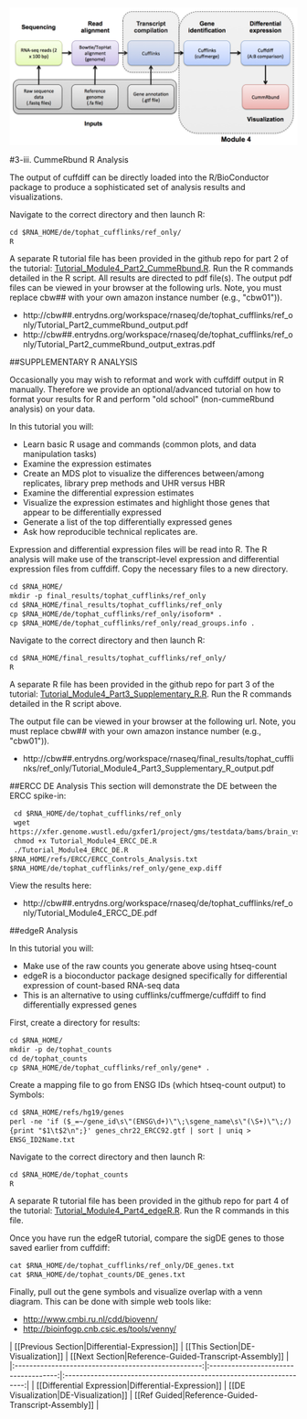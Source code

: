 ![RNA-seq Flowchart - Module 4](Images/RNA-seq_Flowchart4.png)

#3-iii. CummeRbund R Analysis

The output of cuffdiff can be directly loaded into the R/BioConductor package to produce a sophisticated set of analysis results and visualizations. 

Navigate to the correct directory and then launch R:

	cd $RNA_HOME/de/tophat_cufflinks/ref_only/
	R
	

A separate R tutorial file has been provided in the github repo for part 2 of the tutorial: [Tutorial_Module4_Part2_CummeRbund.R](https://github.com/griffithlab/rnaseq_tutorial/blob/master/Rscripts/Tutorial_Module4_Part2_cummeRbund.R). Run the R commands detailed in the R script. All results are directed to pdf file(s). The output pdf files can be viewed in your browser at the following urls. Note, you must replace cbw## with your own amazon instance number (e.g., "cbw01")).

* http://cbw##.entrydns.org/workspace/rnaseq/de/tophat_cufflinks/ref_only/Tutorial_Part2_cummeRbund_output.pdf
* http://cbw##.entrydns.org/workspace/rnaseq/de/tophat_cufflinks/ref_only/Tutorial_Part2_cummeRbund_output_extras.pdf
	
##SUPPLEMENTARY R ANALYSIS 

Occasionally you may wish to reformat and work with cuffdiff output in R manually. Therefore we provide an optional/advanced tutorial on how to format your results for R and perform "old school" (non-cummeRbund analysis) on your data.

In this tutorial you will:

* Learn basic R usage and commands (common plots, and data manipulation tasks)
* Examine the expression estimates
* Create an MDS plot to visualize the differences between/among replicates, library prep methods and UHR versus HBR
* Examine the differential expression estimates
* Visualize the expression estimates and highlight those genes that appear to be differentially expressed
* Generate a list of the top differentially expressed genes
* Ask how reproducible technical replicates are.

Expression and differential expression files will be read into R. The R analysis will make use of the transcript-level expression and differential expression files from cuffdiff. Copy the necessary files to a new directory.

	cd $RNA_HOME/
	mkdir -p final_results/tophat_cufflinks/ref_only
	cd $RNA_HOME/final_results/tophat_cufflinks/ref_only
	cp $RNA_HOME/de/tophat_cufflinks/ref_only/isoform* .
	cp $RNA_HOME/de/tophat_cufflinks/ref_only/read_groups.info .

Navigate to the correct directory and then launch R:

	cd $RNA_HOME/final_results/tophat_cufflinks/ref_only/
	R

A separate R file has been provided in the github repo for part 3 of the tutorial: [Tutorial_Module4_Part3_Supplementary_R.R](https://github.com/griffithlab/rnaseq_tutorial/blob/master/Rscripts/Tutorial_Module4_Part3_Supplementary_R.R). Run the R commands detailed in the R script above. 

The output file can be viewed in your browser at the following url. Note, you must replace cbw## with your own amazon instance number (e.g., "cbw01")).
* http://cbw##.entrydns.org/workspace/rnaseq/final_results/tophat_cufflinks/ref_only/Tutorial_Module4_Part3_Supplementary_R_output.pdf

##ERCC DE Analysis
This section will demonstrate the DE between the ERCC spike-in:

     cd $RNA_HOME/de/tophat_cufflinks/ref_only
     wget https://xfer.genome.wustl.edu/gxfer1/project/gms/testdata/bams/brain_vs_uhr_w_ercc/ERCC/Tutorial_Module4_ERCC_DE.R
     chmod +x Tutorial_Module4_ERCC_DE.R
     ./Tutorial_Module4_ERCC_DE.R $RNA_HOME/refs/ERCC/ERCC_Controls_Analysis.txt $RNA_HOME/de/tophat_cufflinks/ref_only/gene_exp.diff

View the results here:
* http://cbw##.entrydns.org/workspace/rnaseq/de/tophat_cufflinks/ref_only/Tutorial_Module4_ERCC_DE.pdf

##edgeR Analysis		

In this tutorial you will:

* Make use of the raw counts you generate above using htseq-count
 * edgeR is a bioconductor package designed specifically for differential expression of count-based RNA-seq data
 * This is an alternative to using cufflinks/cuffmerge/cuffdiff to find differentially expressed genes

First, create a directory for results:

	cd $RNA_HOME/
	mkdir -p de/tophat_counts
	cd de/tophat_counts
	cp $RNA_HOME/de/tophat_cufflinks/ref_only/gene* .
	

Create a mapping file to go from ENSG IDs (which htseq-count output) to Symbols:

	cd $RNA_HOME/refs/hg19/genes
	perl -ne 'if ($_=~/gene_id\s\"(ENSG\d+)\"\;\sgene_name\s\"(\S+)\"\;/){print "$1\t$2\n";}' genes_chr22_ERCC92.gtf | sort | uniq > ENSG_ID2Name.txt

Navigate to the correct directory and then launch R:
	
	cd $RNA_HOME/de/tophat_counts
	R
	
A separate R tutorial file has been provided in the github repo for part 4 of the tutorial: [Tutorial_Module4_Part4_edgeR.R](https://github.com/griffithlab/rnaseq_tutorial/blob/master/Rscripts/Tutorial_Module4_Part4_edgeR.R). Run the R commands in this file.

Once you have run the edgeR tutorial, compare the sigDE genes to those saved earlier from cuffdiff:

	cat $RNA_HOME/de/tophat_cufflinks/ref_only/DE_genes.txt
	cat $RNA_HOME/de/tophat_counts/DE_genes.txt
	
Finally, pull out the gene symbols and visualize overlap with a venn diagram. This can be done with simple web tools like:
* http://www.cmbi.ru.nl/cdd/biovenn/
* http://bioinfogp.cnb.csic.es/tools/venny/
	
	
| [[Previous Section|Differential-Expression]]        | [[This Section|DE-Visualization]]     | [[Next Section|Reference-Guided-Transcript-Assembly]] |
|:---------------------------------------------------:|:------------------------------------:|:-------------------------------------------------------------------:|
| [[Differential Expression|Differential-Expression]] | [[DE Visualization|DE-Visualization]] | [[Ref Guided|Reference-Guided-Transcript-Assembly]]  |
